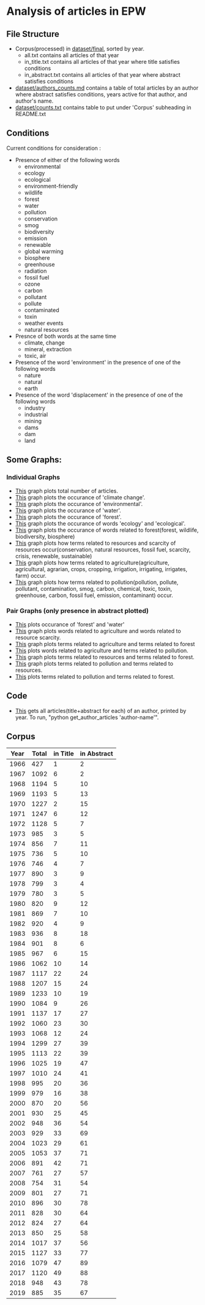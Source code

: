 # Analysis of articles in EPW

## File Structure
- Corpus(processed) in [dataset/final](dataset/final), sorted by year.
	- all.txt contains all articles of that year
	- in_title.txt contains all articles of that year where title satisfies conditions
	- in_abstract.txt contains all articles of that year where abstract satisfies conditions
- [dataset/authors_counts.md](dataset/author_counts.md) contains a table of total articles by an author where abstract satisfies conditions, years active for that author, and author's name.
- [dataset/counts.txt](dataset/counts.txt) contains table to put under 'Corpus' subheading in README.txt

## Conditions

Current conditions for consideration :
- Presence of either of the following words
	+ environmental
	+ ecology
	+ ecological
	+ environment-friendly
	+ wildlife
	+ forest
	+ water
	+ pollution
	+ conservation
	+ smog
	+ biodiversity
	+ emission
	+ renewable
	+ global warming 
	+ biosphere
	+ greenhouse
	+ radiation
	+ fossil fuel
	+ ozone
	+ carbon
	+ pollutant
	+ pollute
	+ contaminated
	+ toxin
	+ weather events
	+ natural resources
- Presnce of both words at the same time
	+ climate, change
	+ mineral, extraction
	+ toxic, air
- Presence of the word 'environment' in the presence of one of the following words
	+ nature
	+ natural
	+ earth
- Presence of the word 'displacement' in the presence of one of the following words
	+ industry
	+ industrial
	+ mining
	+ dams
	+ dam
	+ land

## Some Graphs:

### Individual Graphs
- [This](graphs/all.png) graph plots total number of articles.
- [This](graphs/climate%20change.png) graph plots the occurance of 'climate change'.
- [This](graphs/environmental.png) graph plots the occurance of 'environmental'.
- [This](graphs/water.png) graph plots the occurance of 'water'.
- [This](graphs/forest.png) graph plots the occurance of 'forest'.
- [This](graphs/ecology-ecological.png) graph plots the occurance of words 'ecology' and 'ecological'.
- [This](graphs/forest-wildlife-biodiversity-biosphere.png) graph plots the occurance of words related to forest(forest, wildlife, biodiversity, biosphere)
- [This](graphs/conservation-natural%20resources-fossil%20fuel-scarcity-crisis-renewable-sustainable.png) graph plots how terms related to resources and scarcity of resources occur(conservation, natural resources, fossil fuel, scarcity, crisis, renewable, sustainable)
- [This](graphs/agriculture-agricultural-agrarian-crops-irrigat-farm-cropping.png) graph plots how terms related to agriculture(agriculture, agricultural, agrarian, crops, cropping, irrigation, irrigating, irrigates, farm) occur.
- [This](graphs/pollution-pollute-pollutant-contamination-smog-carbon-chemical-toxic-toxin-greenhouse-carbon-fossil%20fuel-emission-contaminant.png) graph plots how terms related to pollution(pollution, pollute, pollutant, contamination, smog, carbon, chemical, toxic, toxin, greenhouse, carbon, fossil fuel, emission, contaminant) occur.

### Pair Graphs (only presence in abstract plotted)
- [This](graphs/forest&&water.png) plots occurance of 'forest' and 'water'
- [This](graphs/agriculture-agricultural-agrarian-crops-irrigat-farm-cropping&&conservation-natural%20resources-fossil%20fuel-scarcity-crisis-renewable-sustainable.png) graph plots words related to agriculture and words related to resource scarcity.
- [This](graphs/agriculture-agricultural-agrarian-crops-irrigat-farm-cropping&&forest-wildlife-biodiversity-biosphere.png) graph plots terms related to agriculture and terms related to forest
- [This](graphs/agriculture-agricultural-agrarian-crops-irrigat-farm-cropping&&pollution-pollute-pollutant-contamination-smog-carbon-chemical-toxic-toxin-greenhouse-carbon-fossil%20fuel-emission-contaminant.png) plots words related to agriculture and terms related to pollution.
- [This](graphs/conservation-natural%20resources-fossil%20fuel-scarcity-crisis-renewable-sustainable&&forest-wildlife-biodiversity-biosphere.png) graph plots terms related to resources and terms related to forest.
- [This](graphs/pollution-pollute-pollutant-contamination-smog-carbon-chemical-toxic-toxin-greenhouse-carbon-fossil%20fuel-emission-contaminant&&conservation-natural%20resources-fossil%20fuel-scarcity-crisis-renewable-sustainable.png) graph plots terms related to pollution and terms related to resources.
- [This](graphs/pollution-pollute-pollutant-contamination-smog-carbon-chemical-toxic-toxin-greenhouse-carbon-fossil%20fuel-emission-contaminant&&forest-wildlife-biodiversity-biosphere.png) plots terms related to pollution and terms related to forest.


## Code
- [This](code/get_authors_articles.py) gets all articles(title+abstract for each) of an author, printed by year. To run, "python get_author_articles 'author-name'".


## Corpus

| Year  | Total | in Title | in Abstract | 
| ----- | ----- | -------- | ----------- |
| 1966 | 427 | 1 | 2 |
| 1967 | 1092 | 6 | 2 |
| 1968 | 1194 | 5 | 10 |
| 1969 | 1193 | 5 | 13 |
| 1970 | 1227 | 2 | 15 |
| 1971 | 1247 | 6 | 12 |
| 1972 | 1128 | 5 | 7 |
| 1973 | 985 | 3 | 5 |
| 1974 | 856 | 7 | 11 |
| 1975 | 736 | 5 | 10 |
| 1976 | 746 | 4 | 7 |
| 1977 | 890 | 3 | 9 |
| 1978 | 799 | 3 | 4 |
| 1979 | 780 | 3 | 5 |
| 1980 | 820 | 9 | 12 |
| 1981 | 869 | 7 | 10 |
| 1982 | 920 | 4 | 9 |
| 1983 | 936 | 8 | 18 |
| 1984 | 901 | 8 | 6 |
| 1985 | 967 | 6 | 15 |
| 1986 | 1062 | 10 | 14 |
| 1987 | 1117 | 22 | 24 |
| 1988 | 1207 | 15 | 24 |
| 1989 | 1233 | 10 | 19 |
| 1990 | 1084 | 9 | 26 |
| 1991 | 1137 | 17 | 27 |
| 1992 | 1060 | 23 | 30 |
| 1993 | 1068 | 12 | 24 |
| 1994 | 1299 | 27 | 39 |
| 1995 | 1113 | 22 | 39 |
| 1996 | 1025 | 19 | 47 |
| 1997 | 1010 | 24 | 41 |
| 1998 | 995 | 20 | 36 |
| 1999 | 979 | 16 | 38 |
| 2000 | 870 | 20 | 56 |
| 2001 | 930 | 25 | 45 |
| 2002 | 948 | 36 | 54 |
| 2003 | 929 | 33 | 69 |
| 2004 | 1023 | 29 | 61 |
| 2005 | 1053 | 37 | 71 |
| 2006 | 891 | 42 | 71 |
| 2007 | 761 | 27 | 57 |
| 2008 | 754 | 31 | 54 |
| 2009 | 801 | 27 | 71 |
| 2010 | 896 | 30 | 78 |
| 2011 | 828 | 30 | 64 |
| 2012 | 824 | 27 | 64 |
| 2013 | 850 | 25 | 58 |
| 2014 | 1017 | 37 | 56 |
| 2015 | 1127 | 33 | 77 |
| 2016 | 1079 | 47 | 89 |
| 2017 | 1120 | 49 | 88 |
| 2018 | 948 | 43 | 78 |
| 2019 | 885 | 35 | 67 |
